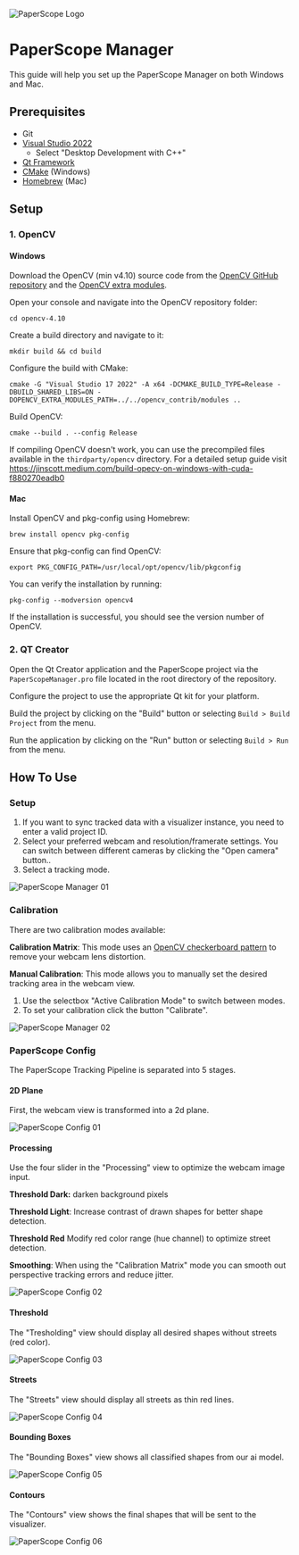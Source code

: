 ![PaperScope Logo](assets/paperscope-logo.png)

# PaperScope Manager

This guide will help you set up the PaperScope Manager on both Windows and Mac. 




## Prerequisites

- Git
- [Visual Studio 2022](https://visualstudio.microsoft.com/de/downloads/)
    - Select "Desktop Development with C++"
- [Qt Framework](https://www.qt.io/download-open-source)
- [CMake](https://cmake.org) (Windows)
- [Homebrew](https://brew.sh) (Mac)




## Setup

### 1. OpenCV

#### Windows

Download the OpenCV (min v4.10) source code from the [OpenCV GitHub repository](https://github.com/opencv/opencv) and the [OpenCV extra modules](https://github.com/opencv/opencv_contrib).

Open your console and navigate into the OpenCV repository folder:
```
cd opencv-4.10
```

Create a build directory and navigate to it:
```
mkdir build && cd build
```

Configure the build with CMake:
```
cmake -G "Visual Studio 17 2022" -A x64 -DCMAKE_BUILD_TYPE=Release -DBUILD_SHARED_LIBS=ON -DOPENCV_EXTRA_MODULES_PATH=../../opencv_contrib/modules ..
```

Build OpenCV:
```
cmake --build . --config Release
```

If compiling OpenCV doesn't work, you can use the precompiled files available in the `thirdparty/opencv` directory. For a detailed setup guide visit https://jinscott.medium.com/build-opecv-on-windows-with-cuda-f880270eadb0


#### Mac

Install OpenCV and pkg-config using Homebrew:
```
brew install opencv pkg-config
```

Ensure that pkg-config can find OpenCV:
```
export PKG_CONFIG_PATH=/usr/local/opt/opencv/lib/pkgconfig
```

You can verify the installation by running:
```
pkg-config --modversion opencv4
```
If the installation is successful, you should see the version number of OpenCV.

### 2. QT Creator

Open the Qt Creator application and the PaperScope project via the `PaperScopeManager.pro` file located in the root directory of the repository.

Configure the project to use the appropriate Qt kit for your platform.

Build the project by clicking on the "Build" button or selecting `Build > Build Project` from the menu.

Run the application by clicking on the "Run" button or selecting `Build > Run` from the menu.




## How To Use

### Setup
1. If you want to sync tracked data with a visualizer instance, you need to enter a valid project ID.
2. Select your preferred webcam and resolution/framerate settings. You can switch between different cameras by clicking the "Open camera" button..
3. Select a tracking mode.


![PaperScope Manager 01](assets/paperscope-manager-01.png)


### Calibration

There are two calibration modes available:

**Calibration Matrix**:
This mode uses an [OpenCV checkerboard pattern](https://github.com/kyle-bersani/opencv-examples/blob/master/CalibrationByChessboard/chessboard-to-print.pdf) to remove your webcam lens distortion.

**Manual Calibration**:
This mode allows you to manually set the desired tracking area in the webcam view.

1. Use the selectbox "Active Calibration Mode" to switch between modes.
2. To set your calibration click the button "Calibrate".

![PaperScope Manager 02](assets/paperscope-manager-02.png)


### PaperScope Config

The PaperScope Tracking Pipeline is separated into 5 stages.

#### 2D Plane

First, the webcam view is transformed into a 2d plane.

![PaperScope Config 01](assets/paperscope-config-01.jpg)


#### Processing

Use the four slider in the "Processing" view to optimize the webcam image input. 

**Threshold Dark:** darken background pixels

**Threshold Light**: Increase contrast of drawn shapes for better shape detection. 

**Threshold Red** Modify red color range (hue channel) to optimize street detection.

**Smoothing**: When using the "Calibration Matrix" mode you can smooth out perspective tracking errors and reduce jitter.

![PaperScope Config 02](assets/paperscope-config-02.jpg)


#### Threshold

The "Tresholding" view should display all desired shapes without streets (red color).

![PaperScope Config 03](assets/paperscope-config-03.png)


#### Streets

The "Streets" view should display all streets as thin red lines.

![PaperScope Config 04](assets/paperscope-config-04.png)


#### Bounding Boxes

The "Bounding Boxes" view shows all classified shapes from our ai model.

![PaperScope Config 05](assets/paperscope-config-05.png)


#### Contours

The "Contours" view shows the final shapes that will be sent to the visualizer.

![PaperScope Config 06](assets/paperscope-config-06.png)

